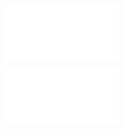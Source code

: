 ![@](steps/another%20concept%20implementation.2840b9d3.md)

![@](steps/current%20TripCostEstimation%20implementation.1cd74556.md)